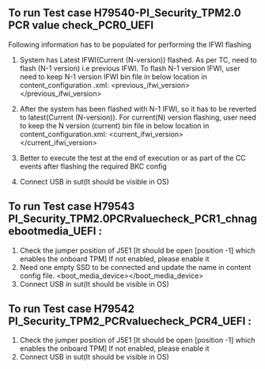 To run Test case H79540-PI_Security_TPM2.0 PCR value check_PCR0_UEFI
------------------------------------------------------
Following information has to be populated for performing the IFWI flashing
1. System has Latest IFWI(Current (N-version)) flashed. As per TC, need to flash (N-1 version) i.e previous IFWI.
   To flash N-1 version IFWI, user need to keep N-1 version IFWI bin file in below location in content_configuration
   .xml:
    <previous_ifwi_version></previous_ifwi_version>
    
2. After the system has been flashed with N-1 IFWI, so it has to be reverted to latest(Current (N-version)). For
   current(N) version flashing, user need to keep the N version (current) bin file in below location in 
   content_configuration.xml:
    <current_ifwi_version></current_ifwi_version>

3. Better to execute the test at the end of execution or as part of the CC events after flashing the required BKC config
4. Connect USB in sut(It should be visible in OS)

To run Test case H79543 PI_Security_TPM2.0PCRvaluecheck_PCR1_chnagebootmedia_UEFI :
-----------------------------------------------------------------------------
1. Check the jumper position of J5E1 [It should be open [position -1] which enables the onboard TPM]
If not enabled, please enable it
2. Need one empty SSD to be connected and update the name in content config file.
<boot_media_device></boot_media_device>
3. Connect USB in sut(It should be visible in OS)

To run Test case H79542 PI_Security_TPM2_PCRvaluecheck_PCR4_UEFI :
-----------------------------------------------------------------------------
1. Check the jumper position of J5E1 [It should be open [position -1] which enables the onboard TPM]
If not enabled, please enable it
2. Connect USB in sut(It should be visible in OS)
